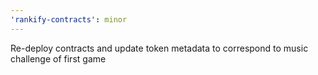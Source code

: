 ```yaml
---
'rankify-contracts': minor
---
```


Re-deploy contracts and update token metadata to correspond to music challenge of first game
